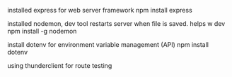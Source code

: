 installed express for web server framework
npm install express

installed nodemon, dev tool
restarts server when file is saved. helps w dev
npm install -g nodemon

install dotenv for environment variable management (API)
npm install dotenv

using thunderclient for route testing
